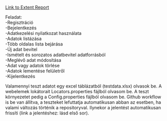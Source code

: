 [Link to Extent Report](https://kissbalazs7777.github.io/Vizsgaremek)  

Feladat:  
-Regisztráció  
-Bejelentkezés  
-Adatkezelési nyilatkozat használata  
-Adatok listázása  
-Több oldalas lista bejárása  
-Új adat bevitel  
-Ismételt és sorozatos adatbevitel adatforrásból  
-Meglévő adat módosítása  
-Adat vagy adatok törlése  
-Adatok lementése felületről  
-Kijelentkezés  

Valamennyi teszt adatot egy excel táblázatból (testdata.xlsx) olvasok be. A webelemek lokátorait Locators.properties fájlból olvasom be. A teszt környezetet pedig a Config.properties fájlból olvasom be.
Github workflow is be van állítva, a teszteket lefuttatja automatikusan abban az esetben, ha valami változás történik a repositoryval. Ilynekor a jelentést automatikusan frissíti (link a jelentéshez: lásd első sor).
